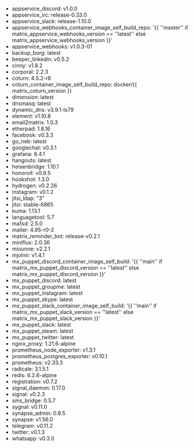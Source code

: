 * appservice_discord: v1.0.0
* appservice_irc: release-0.33.0
* appservice_slack: release-1.10.0
* appservice_webhooks_container_image_self_build_repo: '{{ ''master'' if matrix_appservice_webhooks_version == ''latest'' else matrix_appservice_webhooks_version }}'
* appservice_webhooks: v1.0.3-01
* backup_borg: latest
* beeper_linkedin: v0.5.2
* cinny: v1.8.2
* corporal: 2.2.3
* coturn: 4.5.2-r8
* coturn_container_image_self_build_repo: docker/{{ matrix_coturn_version }}
* dimension: latest
* dnsmasq: latest
* dynamic_dns: v3.9.1-ls79
* element: v1.10.8
* email2matrix: 1.0.3
* etherpad: 1.8.16
* facebook: v0.3.3
* go_neb: latest
* googlechat: v0.3.1
* grafana: 8.4.1
* hangouts: latest
* heisenbridge: 1.10.1
* honoroit: v0.9.5
* hookshot: 1.3.0
* hydrogen: v0.2.26
* instagram: v0.1.2
* jitsi_ldap: "3"
* jitsi: stable-6865
* kuma: 1.13.1
* languagetool: 5.7
* ma1sd: 2.5.0
* mailer: 4.95-r0-2
* matrix_reminder_bot: release-v0.2.1
* miniflux: 2.0.36
* miounne: v2.2.1
* mjolnir: v1.4.1
* mx_puppet_discord_container_image_self_build: '{{ ''main'' if matrix_mx_puppet_discord_version == ''latest'' else matrix_mx_puppet_discord_version }}'
* mx_puppet_discord: latest
* mx_puppet_groupme: latest
* mx_puppet_instagram: latest
* mx_puppet_skype: latest
* mx_puppet_slack_container_image_self_build: '{{ ''main'' if matrix_mx_puppet_slack_version == ''latest'' else matrix_mx_puppet_slack_version }}'
* mx_puppet_slack: latest
* mx_puppet_steam: latest
* mx_puppet_twitter: latest
* nginx_proxy: 1.21.6-alpine
* prometheus_node_exporter: v1.3.1
* prometheus_postgres_exporter: v0.10.1
* prometheus: v2.33.3
* radicale: 3.1.5.1
* redis: 6.2.6-alpine
* registration: v0.7.2
* signal_daemon: 0.17.0
* signal: v0.2.3
* sms_bridge: 0.5.7
* sygnal: v0.11.0
* synapse_admin: 0.8.5
* synapse: v1.56.0
* telegram: v0.11.2
* twitter: v0.1.3
* whatsapp: v0.3.0
